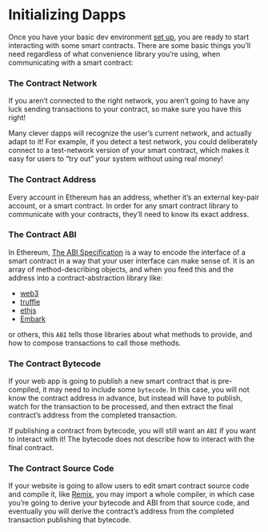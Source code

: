 # Initializing Dapps
Once you have your basic dev environment [set up](/guide/getting-started.html), you are ready to start interacting with some smart contracts. There are some basic things you’ll need regardless of what convenience library you’re using, when communicating with a smart contract:

### The Contract Network 
If you aren’t connected to the right network, you aren’t going to have any luck sending transactions to your contract, so make sure you have this right!

Many clever dapps will recognize the user’s current network, and actually adapt to it! For example, if you detect a test network, you could deliberately connect to a test-network version of your smart contract, which makes it easy for users to “try out” your system without using real money!

### The Contract Address 
Every account in Ethereum has an address, whether it’s an external key-pair account, or a smart contract. In order for any smart contract library to communicate with your contracts, they’ll need to know its exact address.

### The Contract ABI
In Ethereum, [The ABI Specification](https://solidity.readthedocs.io/en/develop/abi-spec.html) is a way to encode the interface of a smart contract in a way that your user interface can make sense of. It is an array of method-describing objects, and when you feed this and the address into a contract-abstraction library like: 
* [web3](https://www.npmjs.com/package/web3) 
* [truffle](https://www.trufflesuite.com/) 
* [ethjs](https://www.npmjs.com/package/ethjs)
* [Embark](https://embark.status.im/) 

or others, this `ABI` tells those libraries about what methods to provide, and how to compose transactions to call those methods.

### The Contract Bytecode
If your web app is going to publish a new smart contract that is pre-compiled, it may need to include some `bytecode`. In this case, you will not know the contract address in advance, but instead will have to publish, watch for the transaction to be processed, and then extract the final contract’s address from the completed transaction.

If publishing a contract from bytecode, you will still want an `ABI` if you want to interact with it! The bytecode does not describe how to interact with the final contract.

### The Contract Source Code 
If your website is going to allow users to edit smart contract source code and compile it, like [Remix](https://remix.ethereum.org/), you may import a whole compiler, in which case you’re going to derive your bytecode and ABI from that source code, and eventually you will derive the contract’s address from the completed transaction publishing that bytecode.
